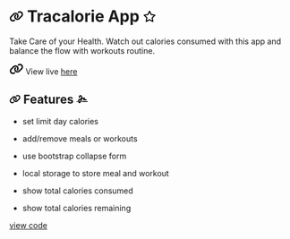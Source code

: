 # <img with="20px" height="20px" src="./link-solid.svg"/> Tracalorie App <span></span> <img with="20px" height="20px" src="./star-regular.svg"/>

Take Care of your Health. Watch out calories consumed with this app and balance the flow with workouts routine.

<img with="20px" height="20px" src="./link-solid.svg"/> View live [here](https://beinrain06.github.io/To-Do-List/)

## <img with="16px" margin-right="0.15rem" height="16px" src="./link-solid.svg"/> Features <span > </span> <img with="16px"  position="relative" left="2rem" height="16px" src="./signature-solid.svg"/>

- set limit day calories
  >
- add/remove meals or workouts
  >
- use bootstrap collapse form
  >
- local storage to store meal and workout
  >
- show total calories consumed
  >
- show total calories remaining

[view code](https://github.com/BeinRain06/tracalorie-app.git)
